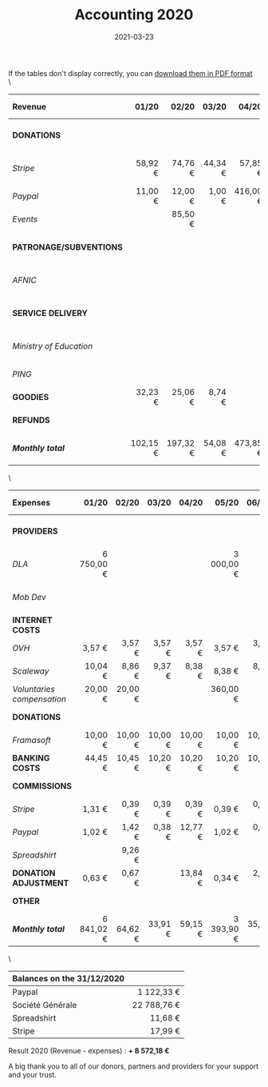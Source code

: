 ﻿---
title: Accounting 2020
date: 2021-03-23
draft: no
tags: [Accounting]
---

If the tables don't display correctly, you can [download them in PDF format](/media/compta2020.en.pdf)  
\

|Revenue | 01/20 | 02/20 | 03/20 | 04/20 | 05/20 | 06/20 | 07/20 | 08/20 | 09/20 | 10/20 | 11/20 | 12/20 |  *Subtotal* | TOTAL |
:---- | ----: | ----: | ----: | ----: | ----: | ----: | ----: | ----: | ----: | ----: | ----: | ----: | ----: | ----:|
|**DONATIONS** |  |  |  |  |  |  |  |  |  |  |  |  |  | **2 238,54 €**
*Stripe* | 58,92 € | 74,76 € | 44,34 €| 57,85 € | 89,04 € | 148,00 € | 25,93 € | 40,56 € | 30,29 € | 73,75 € | 23,27 € | 706,53 € | *1 373,24 €* | 
*Paypal* | 11,00 € | 12,00 € | 1,00 € | 416,00 € | 11,00 € | 1,00 € | 66,00 € | 1,00 € | 21,00 € | 28,00 € | 153,80 € | 58,00 € | *779,80 €* | 
*Events* | | 85,50 € | | | | | | | | | | | *85,50 €* | 
**PATRONAGE/SUBVENTIONS** | | | | | | | | | | | | | | **8 000,00 €**
*AFNIC* | | | | | | | | | | 8 000,00 € | | | *8 000,00€* | 
**SERVICE DELIVERY** | | | | | | | | | | | | | | **11 450,00 €**
*Ministry of Education* | | | | | | 11 250,00 € | | | | | | | *11 250,00 €* |
*PING* | | | | | | | 200,00 € | | | | | | *200,00 €* | 
**GOODIES** | 32,23 € | 25,06 € | 8,74 € | | | 6,95 € | | | | 4,14 € |  | 11,68 €| | **88,80 €**
**REFUNDS** | | | | | | | 184,90 € | | | | | | | **184,90 €**
***Monthly total*** | 102,15 € | 197,32 € | 54,08 € | 473,85 € | 100,04 € |11 405,95 € | 476,83 € | 41,56 € | 51,29 € | 8 105,89 € | 177,07 € | 776,21 € | | ***21 962,24 €*** |

\

|Expenses | 01/20 | 02/20 | 03/20 | 04/20 | 05/20 | 06/20 | 07/20 | 08/20 | 09/20 | 10/20 | 11/20 | 12/20 |  *Subtotal* | TOTAL |
:---- | ----: | ----: | ----: | ----: | ----: | ----: | ----: | ----: | ----: | ----: | ----: | ----: | ----: | ----:|
**PROVIDERS** | | | | | | | | | | | | | | **12 450,00 €**
*DLA* | 6 750,00 € | | | | 3 000,00 € | | | | | | | 1 500,00 € | *11 250,00 €* |
*Mob Dev* | | | | | | | | 1 200,00 € | | | | | *1 200,00 €* |
**INTERNET COSTS** | | | | | | | | | | | | | | **548,10 €**
*OVH* | 3,57 € | 3,57 € | 3,57 € | 3,57 € | 3,57 € | 3,57 € | 3,57 € | 1,19 € | 1,19 € | 1,19 € | 1,19 € | 1,19 € | *30,94 €* |
*Scaleway* | 10,04 € | 8,86 € | 9,37 € | 8,38 € | 8,38 € | 8,38 € |  8,38 € |  8,38 € | 10,78 € | 10,78 € | 12,72 € | 12,71 € | *117,16 €* |
*Voluntaries compensation* | 20,00 € | 20,00 € | | | 360,00 € | | | | | | | | *400,00 €* |
**DONATIONS** | | | | | | | | | | | | | | **70,00 €**
*Framasoft* | 10,00 € | 10,00 € | 10,00 € | 10,00 € | 10,00 € | 10,00 € | 10,00 € | | | | | | *70,00 €* |
**BANKING COSTS** | 44,45 € | 10,45 € | 10,20 € | 10,20 € | 10,20 € | 10,20 € | 10,20 € | 10,20 € | 10,20 € | 10,20 € | 10,20 € | 10,20 € | | **156,90 €**
**COMMISSIONS** | | | | | | | | | | | | | | **50,55 €**
*Stripe* | 1,31 € | 0,39 € | 0,39 € | 0,39 € | 0,39 € | 0,39 € | 0,39 € | 0,51 € | 0,89 € | 0,51 € | 0,51 € | 2,05 € | *8,12 €* |
*Paypal* | 1,02 € | 1,42 € | 0,38 € | 12,77 € | 1,02 € | 0,38 € | 2,62 € | 0,38 € | 1,31 € | 1,87 € | 6,21 € | 3,79 € | *33,17 €* |
*Spreadshirt* | | 9,26 € | | | | | | | | | | | *9,26 €* |
**DONATION ADJUSTMENT** | 0,63 € | 0,67 € | | 13,84 € | 0,34 € | 2,60 € | 0,39 € | 12,91 € | | 0,54 € | 0,43 € | 5,47 € | | **37,82 €**
**OTHER** | | | | | | | | | 65,99 € | 10,70 € | | | | **76,69 €**
***Monthly total*** | 6 841,02 € |  64,62 € | 33,91 € | 59,15 € |  3 393,90 € | 35,52 € | 35,55 € | 1 233,57 € | 90,36 € | 35,79 € | 31,26 € | 1 535,41 € | | ***13 390,06 €*** 

\

|**Balances on the 31/12/2020**| |
--- | ---:
| Paypal | 1 122,33 €
Société Générale | 22 788,76 €
Spreadshirt | 11,68 €
Stripe | 17,99 €


Result 2020 (Revenue - expenses) : **+ 8 572,18 €**


A big thank you to all of our donors, partners and providers for your support and your trust.

